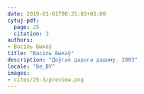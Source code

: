 ```yaml
---
date: 2019-01-01T00:25:03+03:00
cytuj-pdf:
  page: 25
  citation: 3
authors:
- Васіль Быкаў
title: "Васіль Быкаў"
description: "Доўгая дарога дадому. 2003"
locale: "be_BY"
images:
- cites/25-3/preview.png
---
```

